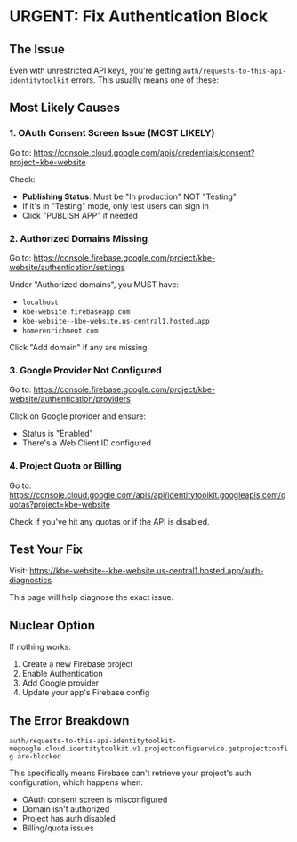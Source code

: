 # URGENT: Fix Authentication Block

## The Issue

Even with unrestricted API keys, you're getting `auth/requests-to-this-api-identitytoolkit` errors. This usually means one of these:

## Most Likely Causes

### 1. **OAuth Consent Screen Issue** (MOST LIKELY)

Go to: https://console.cloud.google.com/apis/credentials/consent?project=kbe-website

Check:

- **Publishing Status**: Must be "In production" NOT "Testing"
- If it's in "Testing" mode, only test users can sign in
- Click "PUBLISH APP" if needed

### 2. **Authorized Domains Missing**

Go to: https://console.firebase.google.com/project/kbe-website/authentication/settings

Under "Authorized domains", you MUST have:

- `localhost`
- `kbe-website.firebaseapp.com`
- `kbe-website--kbe-website.us-central1.hosted.app`
- `homerenrichment.com`

Click "Add domain" if any are missing.

### 3. **Google Provider Not Configured**

Go to: https://console.firebase.google.com/project/kbe-website/authentication/providers

Click on Google provider and ensure:

- Status is "Enabled"
- There's a Web Client ID configured

### 4. **Project Quota or Billing**

Go to: https://console.cloud.google.com/apis/api/identitytoolkit.googleapis.com/quotas?project=kbe-website

Check if you've hit any quotas or if the API is disabled.

## Test Your Fix

Visit: https://kbe-website--kbe-website.us-central1.hosted.app/auth-diagnostics

This page will help diagnose the exact issue.

## Nuclear Option

If nothing works:

1. Create a new Firebase project
2. Enable Authentication
3. Add Google provider
4. Update your app's Firebase config

## The Error Breakdown

`auth/requests-to-this-api-identitytoolkit-megoogle.cloud.identitytoolkit.v1.projectconfigservice.getprojectconfig are-blocked`

This specifically means Firebase can't retrieve your project's auth configuration, which happens when:

- OAuth consent screen is misconfigured
- Domain isn't authorized
- Project has auth disabled
- Billing/quota issues
